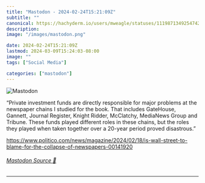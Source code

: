 ```yaml
---
title: "Mastodon - 2024-02-24T15:21:09Z"
subtitle: ""
canonical: https://hachyderm.io/users/mweagle/statuses/111987134925474297
description:
image: "/images/mastodon.png"

date: 2024-02-24T15:21:09Z
lastmod: 2024-03-09T15:24:03-08:00
image: ""
tags: ["Social Media"]

categories: ["mastodon"]
---
```

![Mastodon](/images/mastodon.png)

<p>“Private investment funds are directly responsible for major problems at the newspaper chains I studied for the book. That includes GateHouse, Gannett, Journal Register, Knight Ridder, McClatchy, MediaNews Group and Tribune. These funds played different roles in these chains, but the roles they played when taken together over a 20-year period proved disastrous.”</p><p><a href="https://www.politico.com/news/magazine/2024/02/18/is-wall-street-to-blame-for-the-collapse-of-newspapers-00141920" target="_blank" rel="nofollow noopener noreferrer" translate="no"><span class="invisible">https://www.</span><span class="ellipsis">politico.com/news/magazine/202</span><span class="invisible">4/02/18/is-wall-street-to-blame-for-the-collapse-of-newspapers-00141920</span></a></p>


###### [Mastodon Source 🐘](https://hachyderm.io/@mweagle/111987134925474297)

___
